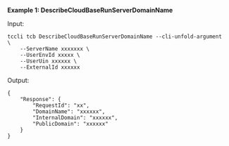 **Example 1: DescribeCloudBaseRunServerDomainName**



Input: 

```
tccli tcb DescribeCloudBaseRunServerDomainName --cli-unfold-argument  \
    --ServerName xxxxxxx \
    --UserEnvId xxxxx \
    --UserUin xxxxxx \
    --ExternalId xxxxxx
```

Output: 
```
{
    "Response": {
        "RequestId": "xx",
        "DomainName": "xxxxxx",
        "InternalDomain": "xxxxxx",
        "PublicDomain": "xxxxxx"
    }
}
```

